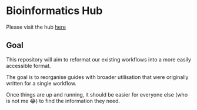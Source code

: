 # Bioinformatics Hub

Please visit the hub [here](https://mucosal-immunology-lab.github.io/bioinformatics-hub/)

## Goal

This repository will aim to reformat our existing workflows into a more easily accessible format.

The goal is to reorganise guides with broader utilisation that were originally written for a single workflow.

Once things are up and running, it should be easier for everyone else (who is not me :joy:) to find the information they need.
